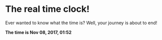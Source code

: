 # The real time clock!

Ever wanted to know what the time is? Well, your journey is about to end!

**The time is Nov 08, 2017, 01:52**